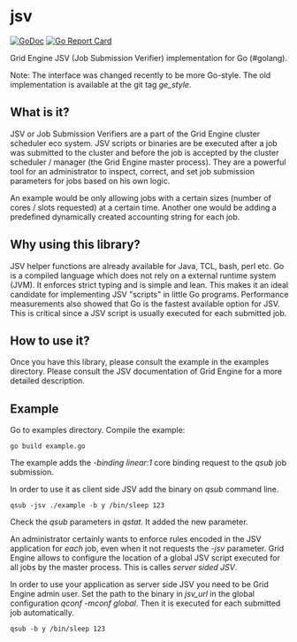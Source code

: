 jsv
===
[![GoDoc](http://img.shields.io/badge/godoc-reference-blue.svg)](http://godoc.org/github.com/dgruber/jsv)
[![Go Report Card](http://goreportcard.com/badge/dgruber/jsv)](http://goreportcard.com/report/dgruber/jsv)

Grid Engine JSV (Job Submission Verifier) implementation for Go (#golang).

Note: The interface was changed recently to be more Go-style. The old implementation
is available at the git tag *ge_style*.

## What is it?

JSV or Job Submission Verifiers are a part of the Grid Engine cluster scheduler eco system. JSV scripts or binaries are be executed after a job was submitted to the cluster and before the job is accepted by the cluster scheduler / manager (the Grid Engine master process). They are a powerful tool for an administrator to inspect, correct, and set job submission parameters for jobs based on his own logic. 

An example would be only allowing jobs with a certain sizes (number of cores / slots requested) at a certain time. Another one would be adding a predefined dynamically created accounting string for each job.

## Why using this library?

JSV helper functions are already available for Java, TCL, bash, perl etc. Go is a compiled language which does not rely on a external runtime system (JVM). It enforces strict typing and is simple and lean. This makes it an ideal candidate for implementing JSV "scripts" in little Go programs. Performance measurements also showed that Go is the fastest available option for JSV. This is critical since a JSV script is usually executed for each submitted job.

## How to use it?

Once you have this library, please consult the example in the examples directory. Please consult the JSV documentation of Grid Engine for a more detailed description.

## Example

Go to examples directory. Compile the example:

    go build example.go
    
The example adds the *-binding linear:1* core binding request to the *qsub* job submission.

In order to use it as client side JSV add the binary on *qsub* command line.

    qsub -jsv ./example -b y /bin/sleep 123
    
Check the *qsub* parameters in *qstat*. It added the new parameter.

An administrator certainly wants to enforce rules encoded in the JSV application for 
*each* job, even when it not requests the *-jsv* parameter. Grid Engine allows to configure
the location of a global JSV script executed for all jobs by the master process.
This is calles *server sided JSV*.

In order to use your application as server side JSV you need to be Grid Engine admin user. Set the path
to the binary in _jsv_url_ in the global configuration *qconf -mconf global*. Then it is 
executed for each submitted job automatically.

    qsub -b y /bin/sleep 123

